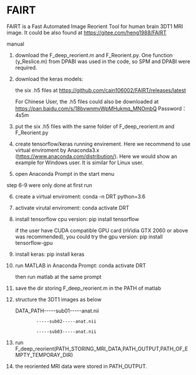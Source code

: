 # FAIRT
FAIRT is a Fast Automated Image Reorient Tool for human brain 3DT1 MRI image.
It could be also found at https://gitee.com/heng1988/FAIRT

manual
1) download the F_deep_reorient.m and F_Reorient.py. One function (y_Reslice.m) from DPABI was used in the code, so SPM and DPABI were required.
2) download the keras models:

   the six .h5 files at https://github.com/cain106002/FAIRT/releases/latest
   
   For Chinese User, the .h5 files could also be downloaded at https://pan.baidu.com/s/18bvwnmvWpMHukmq_MNOmbQ 
Password：4s5m
3) put the six .h5 files with the same folder of F_deep_reorient.m and F_Reorient.py
4) create tensorflow/keras running envirement. Here we recommend to use virtual enviroment by Anaconda3.x (https://www.anaconda.com/distribution/). Here we would show an example for Windows user. It is similar for Linux user.
5) open Anaconda Prompt in the start menu

step 6-9 were only done at first run

6) create a virtual enviroment: conda -n DRT python=3.6
7) activate virutal enviroment: conda activate DRT
8) install tensorflow cpu version: pip install tensorflow

   if the user have CUDA compatible GPU card (nVidia GTX 2060 or above was recommended), you could try the gpu version:
   pip install tensorflow-gpu
9) install keras: pip install keras

10) run MATLAB in Anaconda Prompt: conda activate DRT 

    then run matlab at the same prompt 
11) save the dir storing F_deep_reorient.m in the PATH of matlab
12) structure the 3DT1 images as below
    
    DATA_PATH-----sub01-----anat.nii
    
                -----sub02-----anat.nii
             
                -----sub03-----anat.nii
13) run F_deep_reorient(PATH_STORING_MRI_DATA,PATH_OUTPUT,PATH_OF_EMPTY_TEMPORAY_DIR)
14) the reoriented MRI data were stored in PATH_OUTPUT.
